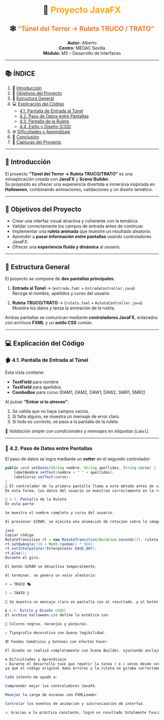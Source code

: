 <div align="center">

# 🎃 <span style="color:orange;">Proyecto JavaFX</span>  
## 🕸️ <span style="color:#ff7518;">“Túnel del Terror → Ruleta TRUCO / TRATO”</span>

**Autor:** Alberto  
**Centro:** MEDAC Sevilla  
**Módulo:** M5 – Desarrollo de Interfaces  


</div>

---

## 📚 **ÍNDICE**
1. 🎃 [Introducción](#-introducción)  
2. 🧭 [Objetivos del Proyecto](#-objetivos-del-proyecto)  
3. 🧩 [Estructura General](#-estructura-general)  
4. 💻 [Explicación del Código](#-explicación-del-código)  
   - [4.1. Pantalla de Entrada al Túnel](#️-41-pantalla-de-entrada-al-túnel)  
   - [4.2. Paso de Datos entre Pantallas](#-42-paso-de-datos-entre-pantallas)  
   - [4.3. Pantalla de la Ruleta](#-43-pantalla-de-la-ruleta)  
   - [4.4. Estilo y Diseño (CSS)](#️-44-estilo-y-diseño-css)  
5. ⚙️ [Dificultades y Aprendizaje](#-dificultades-y-aprendizaje)  
6. 🧡 [Conclusión](#-conclusión)  
7. 📸 [Capturas del Proyecto](#-capturas-del-proyecto)  

---

## 🎃 **Introducción**

El proyecto **“Túnel del Terror → Ruleta TRUCO/TRATO”** es una miniaplicación creada con **JavaFX** y **Scene Builder**.  
Su propósito es ofrecer una experiencia divertida e inmersiva inspirada en **Halloween**, combinando animaciones, validaciones y un diseño temático.

---

## 🎯 **Objetivos del Proyecto**

- Crear una interfaz visual atractiva y coherente con la temática.  
- Validar correctamente los campos de entrada antes de continuar.  
- Implementar una **ruleta animada** que muestre un resultado aleatorio.  
- Aprender a **pasar información entre pantallas** usando controladores JavaFX.  
- Ofrecer una **experiencia fluida y dinámica** al usuario.  

---

## 🧩 **Estructura General**

El proyecto se compone de **dos pantallas principales**:

1. **Entrada al Túnel** → (`entrada.fxml` + `EntradaController.java`)  
   Recoge el nombre, apellidos y curso del usuario.  

2. **Ruleta TRUCO/TRATO** → (`ruleta.fxml` + `RuletaController.java`)  
   Muestra los datos y lanza la animación de la ruleta.  

Ambas pantallas se comunican mediante **controladores JavaFX**, enlazados con archivos **FXML** y un **estilo CSS** común.

---

## 💻 **Explicación del Código**

### 🏚️ **4.1. Pantalla de Entrada al Túnel**

Esta vista contiene:
- **TextField** para nombre  
- **TextField** para apellidos  
- **ComboBox** para curso (DAM1, DAM2, DAW1, DAW2, SMR1, SMR2)  

Al pulsar **“Entrar si te atreves”**:
1. Se valida que no haya campos vacíos.  
2. Si falta alguno, se muestra un mensaje de error claro.  
3. Si todo es correcto, se pasa a la pantalla de la ruleta.  

📜 *Validación simple con condicionales y mensajes en etiquetas (`Label`).*

---

### 🧠 **4.2. Paso de Datos entre Pantallas**

El paso de datos se logra mediante un **setter** en el segundo controlador:

```java
public void setDatos(String nombre, String apellidos, String curso) {
    labelNombre.setText(nombre + " " + apellidos);
    labelCurso.setText(curso);
}
🔁 El controlador de la primera pantalla llama a este método antes de cargar la segunda vista.
De esta forma, los datos del usuario se muestran correctamente en la ruleta.

🎡 4.3. Pantalla de la Ruleta
En esta parte:

Se muestra el nombre completo y curso del usuario.

Al presionar GIRAR, se ejecuta una animación de rotación sobre la imagen de la ruleta.

java
Copiar código
RotateTransition rt = new RotateTransition(Duration.seconds(3), ruleta);
rt.setByAngle(720 + Math.random() * 360);
rt.setInterpolator(Interpolator.EASE_OUT);
rt.play();
Durante el giro:

El botón GIRAR se desactiva temporalmente.

Al terminar, se genera un valor aleatorio:

0 → TRUCO 🎭

1 → TRATO 🍬

🧠 Se muestra un mensaje claro en pantalla con el resultado, y el botón vuelve a estar disponible.

🕯️ 4.4. Estilo y Diseño (CSS)
El archivo halloween.css define la estética con:

🎨 Colores negros, naranjas y púrpuras.

✍️ Tipografía decorativa con buena legibilidad.

🕸️ Fondos temáticos y botones con efectos hover.

El diseño se realizó completamente con Scene Builder, ajustando anclajes y márgenes para una visualización perfecta.

⚙️ Dificultades y Aprendizaje
💀 Durante el desarrollo tuve que repetir la tarea 3 o 4 veces desde cero,
ya que el código original daba errores y la ruleta no giraba correctamente.

Cada intento me ayudó a:

Comprender mejor los controladores JavaFX.

Manejar la carga de escenas con FXMLLoader.

Controlar los eventos de animación y sincronización de interfaz.

📈 Gracias a la práctica constante, logré un resultado totalmente funcional y pulido.
